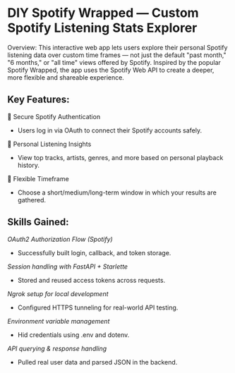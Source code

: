 # DIY Spotify Wrapped — Custom Spotify Listening Stats Explorer
Overview:
This interactive web app lets users explore their personal Spotify listening data over custom time frames — not just the default "past month," "6 months," or "all time" views offered by Spotify. Inspired by the popular Spotify Wrapped, the app uses the Spotify Web API to create a deeper, more flexible and shareable experience.

## Key Features:

🔐 Secure Spotify Authentication
- Users log in via OAuth to connect their Spotify accounts safely.

🎵 Personal Listening Insights
- View top tracks, artists, genres, and more based on personal playback history.

📆 Flexible Timeframe
- Choose a short/medium/long-term window in which your results are gathered.

## Skills Gained:
*OAuth2 Authorization Flow (Spotify)*
- Successfully built login, callback, and token storage.

*Session handling with FastAPI + Starlette*
- Stored and reused access tokens across requests.

*Ngrok setup for local development*
- Configured HTTPS tunneling for real-world API testing.

*Environment variable management*
- Hid credentials using .env and dotenv.

*API querying & response handling*
- Pulled real user data and parsed JSON in the backend.

